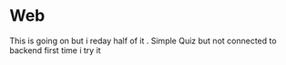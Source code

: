 # Web
This is going on but i reday half of it .
Simple Quiz but not connected to backend first time i try it 

